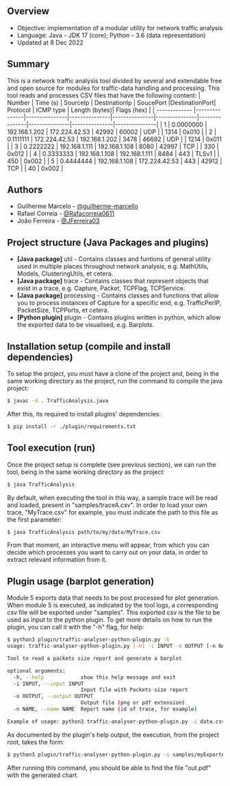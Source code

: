 ## Overview
- Objective: implementation of a modular utility for network traffic analysis
- Language: Java - JDK 17 (core); Python - 3.6 (data representation)
- Updated at 8 Dec 2022

## Summary
This is a network traffic analysis tool divided by several and extendable free and open source for modules for traffic-data handling and processing. This tool reads and processes CSV files that have the following content:
|    Number     |    Time (s)   |    SourceIp   | DestinationIp |   SoucePort   |DestinationPort|    Protocol   |   ICMP type   | Length (bytes)|  Flags (hex)  |
| ------------- |---------------|---------------|---------------|---------------|---------------|---------------|---------------|---------------|---------------|
|       1       |   0.0000000   | 192.168.1.202 | 172.224.42.53 |     42992     |     60002     |      UDP      |               |     1314      |     0x010     |
|       2       |   0.1111111   | 172.224.42.53 | 192.168.1.202 |     3478      |     46692     |      UDP      |               |     1214      |     0x011     |
|       3       |   0.2222222   | 192.168.1.111 | 192.168.1.108 |     8080      |     42997     |      TCP      |               |     330       |     0x012     |
|       4       |   0.3333333   | 192.168.1.108 | 192.168.1.111 |     8484      |     443       |      TLSv1    |               |     450       |     0x002     |
|       5       |   0.4444444   | 192.168.1.108 | 172.224.42.53 |     443       |     42912     |      TCP      |               |     40        |     0x002     |

## Authors
- Guilherme Marcelo - [@guilherme-marcello](https://github.com/guilherme-marcello)
- Rafael Correia - [@Rafacorreia0611](https://github.com/Rafacorreia0611)
- João Ferreira - [@JFerreira03](https://github.com/JFerreira03)

## Project structure (Java Packages and plugins)
* **[Java package]** util - Contains classes and funtions of general utility used in multiple places throughout network analysis, e.g. MathUtils, Models, ClusteringUtils, et cetera.
* **[Java package]** trace - Contains classes that represent objects that exist in a trace, e.g. Capture, Packet, TCPFlag, TCPService.
* **[Java package]** processing - Contains classes and functions that allow you to process instances of Capture for a specific end, e.g. TrafficPerIP, PacketSize, TCPPorts, et cetera. 
* **[Python plugin]** plugin - Contains plugins written in python, which allow the exported data to be visualised, e.g. Barplots.

## Installation setup (compile and install dependencies)
To setup the project, you must have a clone of the project and, being in the same working directory as the project, run the command to compile the java project:
```bash
$ javac -d . TrafficAnalysis.java
```

After this, its required to install plugins' dependencies:
```bash
$ pip install -r ./plugin/requirements.txt
```

## Tool execution (run)
Once the project setup is complete (see previous section), we can run the tool, being in the same working directory as the project:
```bash
$ java TrafficAnalysis
```

By default, when executing the tool in this way, a sample trace will be read and loaded, present in "samples/traceA.csv". In order to load your own trace, "MyTrace.csv" for example, you must indicate the path to this file as the first parameter:
```bash
$ java TrafficAnalysis path/to/my/data/MyTrace.csv
```

From that moment, an interactive menu will appear, from which you can decide which processes you want to carry out on your data, in order to extract relevant information from it.

## Plugin usage (barplot generation)
Module 5 exports data that needs to be post processed for plot generation. When module 5 is executed, as indicated by the tool logs, a corresponding csv file will be exported under "samples". This exported csv is the file to be used as input to the python plugin. To get more details on how to run the plugin, you can call it with the "-h" flag, for help:
```bash
$ python3 plugin/traffic-analyser-python-plugin.py -h
usage: traffic-analyser-python-plugin.py [-h] -i INPUT -o OUTPUT [-n NAME]

Tool to read a packets size report and generate a barplot

optional arguments:
  -h, --help            show this help message and exit
  -i INPUT, --input INPUT
                        Input file with Packets size report
  -o OUTPUT, --output OUTPUT
                        Output file (png or pdf extension)
  -n NAME, --name NAME  Report name (id of trace, for example)

Example of usage: python3 traffic-analyser-python-plugin.py -i data.csv -o out.pdf -n 'Trace X'
```
As documented by the plugin's help output, the execution, from the project root, takes the form:
```bash
$ python3 plugin/traffic-analyser-python-plugin.py -i samples/myExportedData.csv -o out.pdf -n 'Trace number 20221208'
```
After running this command, you should be able to find the file "out.pdf" with the generated chart.

